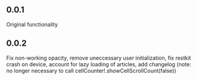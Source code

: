## 0.0.1
Original functionality

## 0.0.2
Fix non-working opacity, remove uneccessary user initialization, fix restkit crash on device, account for lazy loading of articles, add changelog (note: no longer necessary to call cellCounter!.showCellScrollCount(false))